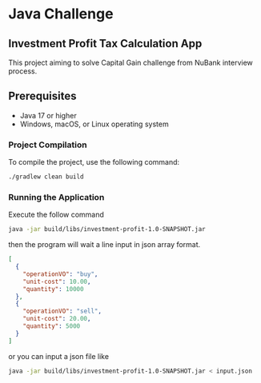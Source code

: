 # Java Challenge

## Investment Profit Tax Calculation App

This project aiming to solve Capital Gain challenge from NuBank interview process.

## Prerequisites

- Java 17 or higher
- Windows, macOS, or Linux operating system

### Project Compilation

To compile the project, use the following command:

```bash
./gradlew clean build
```

### Running the Application

Execute the follow command

```bash
java -jar build/libs/investment-profit-1.0-SNAPSHOT.jar
```

then the program will wait a line input in json array format.

```json
[
  {
    "operationVO": "buy",
    "unit-cost": 10.00,
    "quantity": 10000
  },
  {
    "operationVO": "sell",
    "unit-cost": 20.00,
    "quantity": 5000
  }
]
```

or you can input a json file like

```bash
java -jar build/libs/investment-profit-1.0-SNAPSHOT.jar < input.json
```